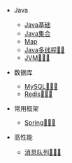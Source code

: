 * Java
    * [Java基础](./docs/java_basic.md)
    * [Java集合]()
    * [Map](./docs/java_collection_map.md)
    * [Java多线程🌟🌟](./docs/java_thread.md)
    * [JVM🌟🌟🌟](./docs/jvm.md)

* 数据库
    * [MySQL🌟🌟🌟](./docs/mysql.md)
    * [Redis🌟🌟🌟](./docs/redis.md)

* 常用框架
    * [Spring🌟🌟🌟](./docs/spring.md)

* 高性能
    * [消息队列🌟🌟🌟](./docs/message_queue.md)
